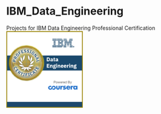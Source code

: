 # IBM_Data_Engineering
Projects for IBM Data Engineering Professional Certification
<img src="./image.png" width=40% height=40%>
